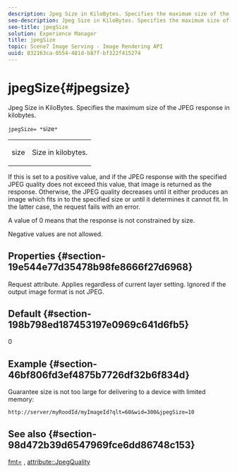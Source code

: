 ```yaml
---
description: Jpeg Size in KiloBytes. Specifies the maximum size of the JPEG response in kilobytes.
seo-description: Jpeg Size in KiloBytes. Specifies the maximum size of the JPEG response in kilobytes.
seo-title: jpegSize
solution: Experience Manager
title: jpegSize
topic: Scene7 Image Serving - Image Rendering API
uuid: 832163ca-0554-481d-b87f-bf322f415274
---
```


# jpegSize{#jpegsize}

Jpeg Size in KiloBytes. Specifies the maximum size of the JPEG response in kilobytes.

 `jpegSize= *`size`*`

<table id="simpletable_EC2A8D8B65854B45B9CB184DA1069355"> 
 <tr class="strow"> 
  <td class="stentry"> <p><span class="codeph"> <span class="varname"> size</span></span> </p> </td> 
  <td class="stentry"> <p>Size in kilobytes. </p></td> 
 </tr> 
</table>

If this is set to a positive value, and if the JPEG response with the specified JPEG quality does not exceed this value, that image is returned as the response. Otherwise, the JPEG quality decreases until it either produces an image which fits in to the specified size or until it determines it cannot fit. In the latter case, the request fails with an error.

A value of 0 means that the response is not constrained by size.

Negative values are not allowed.

## Properties {#section-19e544e77d35478b98fe8666f27d6968}

Request attribute. Applies regardless of current layer setting. Ignored if the output image format is not JPEG.

## Default {#section-198b798ed187453197e0969c641d6fb5}

0

## Example {#section-46bf806fd3ef4875b7726df32b6f834d}

Guarantee size is not too large for delivering to a device with limited memory:

`http://server/myRoodId/myImageId?qlt=60&wid=300&jpegSize=10`

## See also {#section-98d472b39d6547969fce6dd86748c153}

[fmt=](../../../../../is-api/http-ref/image-serving-api-ref/c-http-protocol-reference/c-command-reference/r-is-http-fmt.md#reference-cdf10043423b45ba9fe15157fb3ae37a) , [attribute::JpegQuality](../../../../../is-api/image-catalog/image-serving-api-ref/c-image-catalog-reference/c-attributes-reference/r-jpegquality.md#reference-4a879e7c46024c8a898a9fd226f9eb09) 
